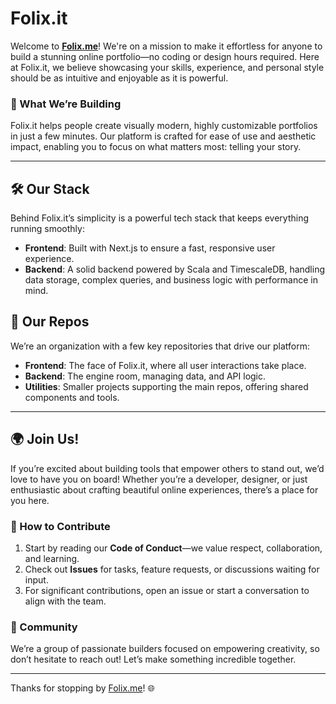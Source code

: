 # Folix.it

Welcome to **[Folix.me](https://folix.me)**! We're on a mission to make it effortless for anyone to build a stunning online portfolio—no coding or design hours required. Here at Folix.it, we believe showcasing your skills, experience, and personal style should be as intuitive and enjoyable as it is powerful.

### 🌟 What We’re Building

Folix.it helps people create visually modern, highly customizable portfolios in just a few minutes. Our platform is crafted for ease of use and aesthetic impact, enabling you to focus on what matters most: telling your story.

---

## 🛠️ Our Stack

Behind Folix.it’s simplicity is a powerful tech stack that keeps everything running smoothly:

- **Frontend**: Built with Next.js to ensure a fast, responsive user experience.
- **Backend**: A solid backend powered by Scala and TimescaleDB, handling data storage, complex queries, and business logic with performance in mind.

## 📂 Our Repos

We’re an organization with a few key repositories that drive our platform:

- **Frontend**: The face of Folix.it, where all user interactions take place.
- **Backend**: The engine room, managing data, and API logic.
- **Utilities**: Smaller projects supporting the main repos, offering shared components and tools.

---

## 🌍 Join Us!

If you’re excited about building tools that empower others to stand out, we’d love to have you on board! Whether you’re a developer, designer, or just enthusiastic about crafting beautiful online experiences, there’s a place for you here.

### 🤝 How to Contribute

1. Start by reading our **Code of Conduct**—we value respect, collaboration, and learning.
2. Check out **Issues** for tasks, feature requests, or discussions waiting for input.
3. For significant contributions, open an issue or start a conversation to align with the team.

### 💬 Community

We’re a group of passionate builders focused on empowering creativity, so don’t hesitate to reach out! Let’s make something incredible together.

---

Thanks for stopping by [Folix.me](https://folix.me)! 🌐
